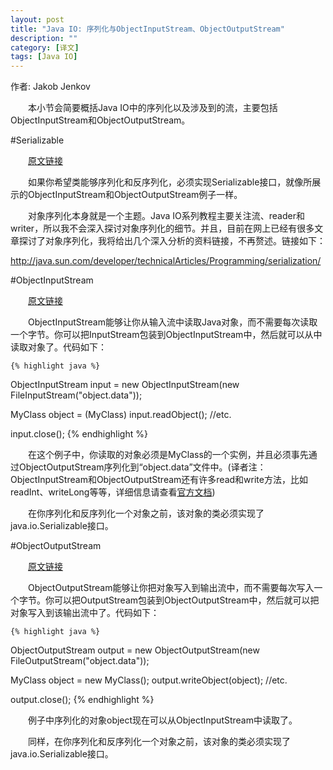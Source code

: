 ```yaml
---
layout: post
title: "Java IO: 序列化与ObjectInputStream、ObjectOutputStream"
description: ""
category: [译文]
tags: [Java IO]
---
```

<link rel="stylesheet" href="{{ site.baseurl }}/css/pygments.css">

作者: Jakob Jenkov

　　本小节会简要概括Java IO中的序列化以及涉及到的流，主要包括ObjectInputStream和ObjectOutputStream。

#Serializable

　　[原文链接](http://tutorials.jenkov.com/java-io/serializable.html)

　　如果你希望类能够序列化和反序列化，必须实现Serializable接口，就像所展示的ObjectInputStream和ObjectOutputStream例子一样。

　　对象序列化本身就是一个主题。Java IO系列教程主要关注流、reader和writer，所以我不会深入探讨对象序列化的细节。并且，目前在网上已经有很多文章探讨了对象序列化，我将给出几个深入分析的资料链接，不再赘述。链接如下：

http://java.sun.com/developer/technicalArticles/Programming/serialization/
	
<!-- more -->
	
#ObjectInputStream

　　[原文链接](http://tutorials.jenkov.com/java-io/objectinputstream.html)
	
　　ObjectInputStream能够让你从输入流中读取Java对象，而不需要每次读取一个字节。你可以把InputStream包装到ObjectInputStream中，然后就可以从中读取对象了。代码如下：

    {% highlight java %} 
ObjectInputStream input = new ObjectInputStream(new FileInputStream("object.data"));

MyClass object = (MyClass) input.readObject(); //etc.

input.close();
    {% endhighlight %}
	
　　在这个例子中，你读取的对象必须是MyClass的一个实例，并且必须事先通过ObjectOutputStream序列化到“object.data”文件中。(译者注：ObjectInputStream和ObjectOutputStream还有许多read和write方法，比如readInt、writeLong等等，详细信息请查看[官方文档](http://docs.oracle.com/javase/7/docs/api/))

　　在你序列化和反序列化一个对象之前，该对象的类必须实现了java.io.Serializable接口。

#ObjectOutputStream

　　[原文链接](http://tutorials.jenkov.com/java-io/objectoutputstream.html)

　　ObjectOutputStream能够让你把对象写入到输出流中，而不需要每次写入一个字节。你可以把OutputStream包装到ObjectOutputStream中，然后就可以把对象写入到该输出流中了。代码如下：

    {% highlight java %} 
ObjectOutputStream output = new ObjectOutputStream(new FileOutputStream("object.data"));

MyClass object = new MyClass();  output.writeObject(object); //etc.

output.close();
    {% endhighlight %}
	
　　例子中序列化的对象object现在可以从ObjectInputStream中读取了。

　　同样，在你序列化和反序列化一个对象之前，该对象的类必须实现了java.io.Serializable接口。